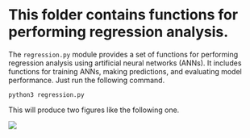 
# This folder contains functions for performing regression analysis.

The `regression.py` module provides a set of functions for performing regression analysis using artificial neural networks (ANNs). It includes functions for training ANNs, making predictions, and evaluating model performance. Just run the following command.


```
python3 regression.py
```
This will produce two figures like the following one.

<image src='../figures/Ann_reg_loss.png'/>